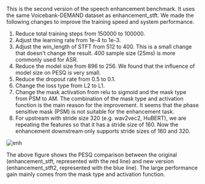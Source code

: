 This is the second version of the speech enhancement benchmark. It uses the same Voicebank-DEMAND dataset as enhancement_stft. We made the following changes to improve the training speed and system performance.

1. Reduce total training steps from 150000 to 100000.
2. Adjust the learning rate from 1e-4 to 1e-3.
3. Adjust the win_length of STFT from 512 to 400. This is a small change that doesn't change the result. 400 sample size (25ms) is more commonly used for ASR.
4. Reduce the model size from 896 to 256. We found that the influence of model size on PESQ is very small.
5. Reduce the dropout rate from 0.5 to 0.1.
6. Change the loss type from L2 to L1.
7. Change the mask activation from relu to sigmoid and the mask type from PSM to AM. The combination of the mask type and activation function is the main reason for the improvement. It seems that the phase sensitive mask (PSM) is not suitable for the enhancement task.
8. For upstream with stride size 320 (e.g. wav2vec2, HuBERT), we are repeating the features so that it has a stride size of 160. Now the enhancement downstream only supports stride sizes of 160 and 320.

![enh](https://user-images.githubusercontent.com/35029997/187686370-97a8cfd5-21db-4033-bc67-d2f888e90bbf.png)

The above figure shows the PESQ comparison between the original (enhancement_stft, represented with the red line) and new version (enhancement_stft2, represented with the blue line). The large performance gain mainly comes from the mask type and activation function.
